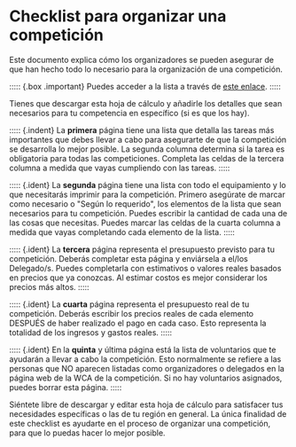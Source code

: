 # Checklist para organizar una competición


Este documento explica cómo los organizadores se pueden asegurar de que han hecho todo lo necesario para la organización de una competición.

::::: {.box .important}
Puedes acceder a la lista a través de [este enlace](https://docs.google.com/spreadsheets/d/17yBhWcetQ9UTKUVRvzJPFZ5DIpSZR7wmBxQW-EhqOwY/edit).
:::::

Tienes que descargar esta hoja de cálculo y añadirle los detalles que sean necesarios para tu competencia en específico (si es que los hay).

::::: {.indent}
La **primera** página tiene una lista que detalla las tareas más importantes que debes llevar a cabo para asegurarte de que la competición se desarrolla lo mejor posible. La segunda columna determina si la tarea es obligatoria para todas las competiciones. Completa las celdas de la tercera columna a medida que vayas cumpliendo con las tareas.
:::::

::::: {.ident}
La **segunda** página tiene una lista con todo el equipamiento y lo que necesitarás imprimir para la competición. Primero asegúrate de marcar como necesario o "Según lo requerido", los elementos de la lista que sean necesarios para tu competición. Puedes escribir la cantidad de cada una de las cosas que necesitas. Puedes marcar las celdas de la cuarta columna a medida que vayas completando cada elemento de la lista.
:::::

::::: {.ident}
La **tercera** página representa el presupuesto previsto para tu competición. Deberás completar esta página y enviársela a el/los Delegado/s. Puedes completarla con estimativos o valores reales basados en precios que ya conozcas. Al estimar costos es mejor considerar los precios más altos.
:::::

::::: {.ident}
La **cuarta** página representa el presupuesto real de tu competición. Deberás escribir los precios reales de cada elemento DESPUÉS de haber realizado el pago en cada caso. Esto representa la totalidad de los ingresos y gastos reales.
:::::

::::: {.ident}
En la **quinta** y última página está la lista de voluntarios que te ayudarán a llevar a cabo la competición. Esto normalmente se refiere a las personas que NO aparecen listadas como organizadores o delegados en la página web de la WCA de la competición. Si no hay voluntarios asignados, puedes borrar esta página.
:::::

Siéntete libre de descargar y editar esta hoja de cálculo para satisfacer tus necesidades específicas o las de tu región en general. La única finalidad de este checklist es ayudarte en el proceso de organizar una competición, para que lo puedas hacer lo mejor posible.

